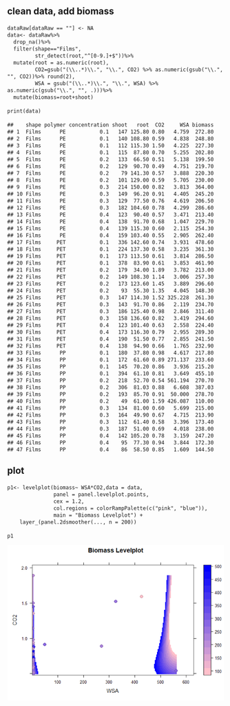 ## clean data, add biomass

    dataRaw[dataRaw == ""] <- NA
    data<- dataRaw%>%
      drop_na()%>%
      filter(shape=="Films",
             str_detect(root,"^[0-9.]+$"))%>%
      mutate(root = as.numeric(root),
             CO2=gsub("(\\..*)\\.", "\\.", CO2) %>% as.numeric(gsub("\\.", "", CO2))%>% round(2),
             WSA = gsub("(\\..*)\\.", "\\.", WSA) %>% as.numeric(gsub("\\.", "", .)))%>%
      mutate(biomass=root+shoot)

    print(data)

    ##    shape polymer concentration shoot   root  CO2     WSA biomass
    ## 1  Films      PE           0.1   147 125.80 0.80   4.759  272.80
    ## 2  Films      PE           0.1   140 108.80 0.59   4.838  248.80
    ## 3  Films      PE           0.1   112 115.30 1.50   4.225  227.30
    ## 4  Films      PE           0.1   115  87.80 0.70   5.255  202.80
    ## 5  Films      PE           0.2   133  66.50 0.51   5.138  199.50
    ## 6  Films      PE           0.2   129  90.70 0.49   4.751  219.70
    ## 7  Films      PE           0.2    79 141.30 0.57   3.888  220.30
    ## 8  Films      PE           0.2   101 129.00 0.59   5.705  230.00
    ## 9  Films      PE           0.3   214 150.00 0.82   3.813  364.00
    ## 10 Films      PE           0.3   149  96.20 0.91   4.405  245.20
    ## 11 Films      PE           0.3   129  77.50 0.76   4.619  206.50
    ## 12 Films      PE           0.3   182 104.60 0.78   4.299  286.60
    ## 13 Films      PE           0.4   123  90.40 0.57   3.471  213.40
    ## 14 Films      PE           0.4   138  91.70 0.68   1.047  229.70
    ## 15 Films      PE           0.4   139 115.30 0.60   2.115  254.30
    ## 16 Films      PE           0.4   159 103.40 0.55   2.905  262.40
    ## 17 Films     PET           0.1   336 142.60 0.74   3.931  478.60
    ## 18 Films     PET           0.1   224 137.30 0.58   3.235  361.30
    ## 19 Films     PET           0.1   173 113.50 0.61   3.814  286.50
    ## 20 Films     PET           0.1   378  83.90 0.61   3.853  461.90
    ## 21 Films     PET           0.2   179  34.00 1.89   3.782  213.00
    ## 22 Films     PET           0.2   149 108.30 1.14   3.006  257.30
    ## 23 Films     PET           0.2   173 123.60 1.45   3.889  296.60
    ## 24 Films     PET           0.2    93  55.30 1.35   4.045  148.30
    ## 25 Films     PET           0.3   147 114.30 1.52 325.228  261.30
    ## 26 Films     PET           0.3   143  91.70 0.86   2.119  234.70
    ## 27 Films     PET           0.3   186 125.40 0.98   2.846  311.40
    ## 28 Films     PET           0.3   158 136.60 0.82   3.419  294.60
    ## 29 Films     PET           0.4   123 101.40 0.63   2.558  224.40
    ## 30 Films     PET           0.4   173 116.30 0.79   2.955  289.30
    ## 31 Films     PET           0.4   190  51.50 0.77   2.855  241.50
    ## 32 Films     PET           0.4   138  94.90 0.66   1.765  232.90
    ## 33 Films      PP           0.1   180  37.80 0.98   4.617  217.80
    ## 34 Films      PP           0.1   172  61.60 0.89 271.137  233.60
    ## 35 Films      PP           0.1   145  70.20 0.86   3.936  215.20
    ## 36 Films      PP           0.1   394  61.10 0.81   3.649  455.10
    ## 37 Films      PP           0.2   218  52.70 0.54 561.194  270.70
    ## 38 Films      PP           0.2   306  81.03 0.88   6.608  387.03
    ## 39 Films      PP           0.2   193  85.70 0.91  50.000  278.70
    ## 40 Films      PP           0.2    49  61.00 1.59 426.087  110.00
    ## 41 Films      PP           0.3   134  81.00 0.60   5.699  215.00
    ## 42 Films      PP           0.3   164  49.90 0.67   4.715  213.90
    ## 43 Films      PP           0.3   112  61.40 0.58   3.396  173.40
    ## 44 Films      PP           0.3   187  51.00 0.69   4.018  238.00
    ## 45 Films      PP           0.4   142 105.20 0.78   3.159  247.20
    ## 46 Films      PP           0.4    95  77.30 0.94   3.844  172.30
    ## 47 Films      PP           0.4    86  58.50 0.85   1.609  144.50

## plot

    p1<- levelplot(biomass~ WSA*CO2,data = data, 
                   panel = panel.levelplot.points, 
                   cex = 1.2, 
                   col.regions = colorRampPalette(c("pink", "blue")),
                   main = "Biomass Levelplot") + 
        layer_(panel.2dsmoother(..., n = 200))

    p1

![](plot_files/figure-markdown_strict/unnamed-chunk-2-1.png)
